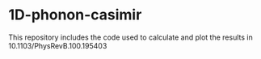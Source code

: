 # 1D-phonon-casimir

This repository includes the code used to calculate and plot the results in 10.1103/PhysRevB.100.195403
